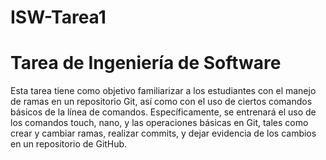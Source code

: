 # ISW-Tarea1
# Tarea de Ingeniería de Software

Esta tarea tiene como objetivo familiarizar a los estudiantes con el manejo de ramas en un repositorio Git, así como con el uso de ciertos comandos básicos de la línea de comandos. Específicamente, se entrenará el uso de los comandos touch, nano, y las operaciones básicas en Git, tales como crear y cambiar ramas, realizar commits, y dejar evidencia de los cambios en un repositorio de GitHub.
